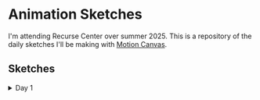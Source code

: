 # Animation Sketches

I'm attending Recurse Center over summer 2025. This is a repository of the daily sketches I'll be making with [Motion Canvas](https://github.com/motion-canvas/motion-canvas).

## Sketches

<details>
  <summary>Day 1</summary>

  <video controls src="https://github.com/user-attachments/assets/0097bc17-a43c-4a43-9153-05afee0237f9"></video>
</details>


